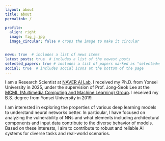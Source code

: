 ```yaml
---
layout: about
title: about
permalink: /

profile:
  align: right
  image: fig_j.jpg
  image_circular: false # crops the image to make it circular


news: true  # includes a list of news items
latest_posts: true  # includes a list of the newest posts
selected_papers: true # includes a list of papers marked as "selected={true}"
social: true  # includes social icons at the bottom of the page
---
```


I am a Research Scientist at [NAVER AI Lab](https://naver-career.gitbook.io/en/positions/ai-ml).
I received my Ph.D. from Yonsei University in 2025, under the supervision of Prof. Jong-Seok Lee at the [MCML (Multimedia Computing and Machine Learning) Group](http://mcml.yonsei.ac.kr).
I received my B.S. degree from Yonsei University in 2019.

I am interested in exploring the properties of various deep learning models to understand neural networks better.
In particular, I have focused on analyzing the vulnerability of NNs and what elements including architectural components and input data contribute to the diverse behavior of models.
Based on these interests, I aim to contribute to robust and reliable AI systems for diverse tasks and real-world scenarios.
